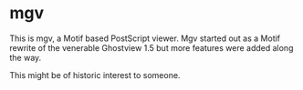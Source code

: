 # mgv
This is mgv, a Motif based PostScript viewer.  Mgv started out as
a Motif rewrite of the venerable Ghostview 1.5 but more features
were added along the way.

This might be of historic interest to someone.
